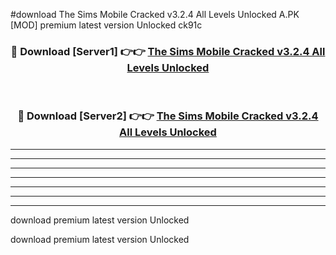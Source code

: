 #download The Sims Mobile Cracked v3.2.4 All Levels Unlocked A.PK [MOD] premium latest version Unlocked ck91c 



<div align="center">
<h3>🔴 Download [Server1] 👉👉 <a href="https://download1apk.web.app/">The Sims Mobile Cracked v3.2.4 All Levels Unlocked</a></h3><br>

<h3>🔴 Download [Server2] 👉👉 <a href="https://download1apk.web.app/">The Sims Mobile Cracked v3.2.4 All Levels Unlocked</a></h3>
</div>





----------------------------------------------------------

----------------------------------------------------------

----------------------------------------------------------

----------------------------------------------------------

----------------------------------------------------------

----------------------------------------------------------

----------------------------------------------------------

download premium latest version Unlocked

download premium latest version Unlocked

